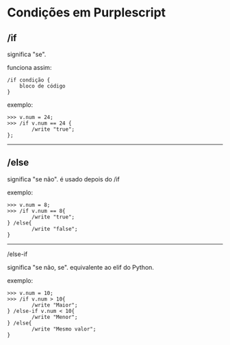 # Condições em Purplescript

## /if

significa "se".

funciona assim:

```
/if condição {
    bloco de código
}
```

exemplo:

```
>>> v.num = 24;
>>> /if v.num == 24 {
        /write "true";
};
```

___

## /else

significa "se não". é usado depois do /if

exemplo:

```
>>> v.num = 8;
>>> /if v.num == 8{
        /write "true";
} /else{
        /write "false";
}
```

___

/else-if

significa "se não, se". equivalente ao elif do Python.

exemplo:

```
>>> v.num = 10;
>>> /if v.num > 10{
        /write "Maior";
} /else-if v.num < 10{
        /write "Menor";
} /else{
        /write "Mesmo valor";
}
```